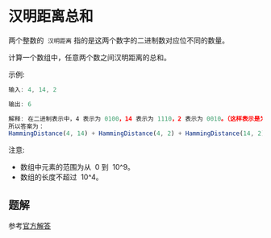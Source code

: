 # 汉明距离总和

两个整数的  `汉明距离` 指的是这两个数字的二进制数对应位不同的数量。

计算一个数组中，任意两个数之间汉明距离的总和。

示例:

```ts
输入: 4, 14, 2

输出: 6

解释: 在二进制表示中，4 表示为 0100，14 表示为 1110，2 表示为 0010。（这样表示是为了体现后四位之间关系）
所以答案为：
HammingDistance(4, 14) + HammingDistance(4, 2) + HammingDistance(14, 2) = 2 + 2 + 2 = 6.
```

注意:

- 数组中元素的范围为从  0 到  10^9。
- 数组的长度不超过  10^4。

## 题解

参考[官方解答](https://leetcode-cn.com/problems/total-hamming-distance/solution/)
